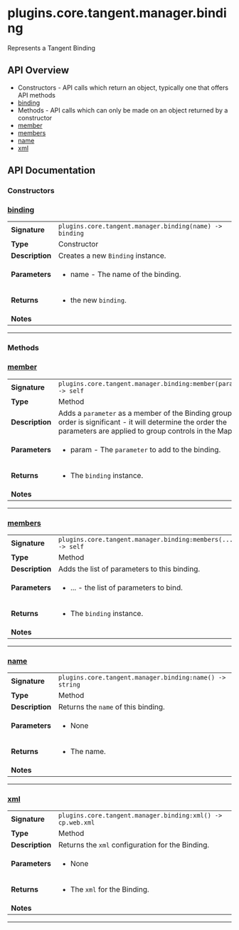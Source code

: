 # plugins.core.tangent.manager.binding

Represents a Tangent Binding

## API Overview
* Constructors - API calls which return an object, typically one that offers API methods
 * [binding](#binding)
* Methods - API calls which can only be made on an object returned by a constructor
 * [member](#member)
 * [members](#members)
 * [name](#name)
 * [xml](#xml)

## API Documentation

### Constructors


### [binding](#binding)

|                                             |                                                                                     |
| --------------------------------------------|-------------------------------------------------------------------------------------|
| **Signature**                               | `plugins.core.tangent.manager.binding(name) -> binding`                                                                    |
| **Type**                                    | Constructor                                                                     |
| **Description**                             | Creates a new `Binding` instance.                                                                     |
| **Parameters**                              | <ul><li>name - The name of the binding.</li></ul> |
| **Returns**                                 | <ul><li>the new `binding`.</li></ul>          |
| **Notes**                                   | <ul></ul>                |

---
### Methods


### [member](#member)

|                                             |                                                                                     |
| --------------------------------------------|-------------------------------------------------------------------------------------|
| **Signature**                               | `plugins.core.tangent.manager.binding:member(parameter) -> self`                                                                    |
| **Type**                                    | Method                                                                     |
| **Description**                             | Adds a `parameter` as a member of the Binding group. The order is significant - it will determine the order the parameters are applied to group controls in the Mapper.                                                                     |
| **Parameters**                              | <ul><li>param     - The `parameter` to add to the binding.</li></ul> |
| **Returns**                                 | <ul><li>The `binding` instance.</li></ul>          |
| **Notes**                                   | <ul></ul>                |

---

### [members](#members)

|                                             |                                                                                     |
| --------------------------------------------|-------------------------------------------------------------------------------------|
| **Signature**                               | `plugins.core.tangent.manager.binding:members(...) -> self`                                                                    |
| **Type**                                    | Method                                                                     |
| **Description**                             | Adds the list of parameters to this binding.                                                                     |
| **Parameters**                              | <ul><li>...   - the list of parameters to bind.</li></ul> |
| **Returns**                                 | <ul><li>The `binding` instance.</li></ul>          |
| **Notes**                                   | <ul></ul>                |

---

### [name](#name)

|                                             |                                                                                     |
| --------------------------------------------|-------------------------------------------------------------------------------------|
| **Signature**                               | `plugins.core.tangent.manager.binding:name() -> string`                                                                    |
| **Type**                                    | Method                                                                     |
| **Description**                             | Returns the `name` of this binding.                                                                     |
| **Parameters**                              | <ul><li>None</li></ul> |
| **Returns**                                 | <ul><li>The name.</li></ul>          |
| **Notes**                                   | <ul></ul>                |

---

### [xml](#xml)

|                                             |                                                                                     |
| --------------------------------------------|-------------------------------------------------------------------------------------|
| **Signature**                               | `plugins.core.tangent.manager.binding:xml() -> cp.web.xml`                                                                    |
| **Type**                                    | Method                                                                     |
| **Description**                             | Returns the `xml` configuration for the Binding.                                                                     |
| **Parameters**                              | <ul><li>None</li></ul> |
| **Returns**                                 | <ul><li>The `xml` for the Binding.</li></ul>          |
| **Notes**                                   | <ul></ul>                |

---
